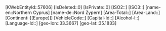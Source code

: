 ﻿---
location: [35.1833,33.3667]
type: Country
tags: [geo/Country]
---
[KWebEntityId::57606]
[IsDeleted::0]
[IsPrivate::0]
[ISO2::]
[ISO3::]
[name-en::Northern Cyprus]
[name-de::Nord Zypern]
[Area-Total::]
[Area-Land::]
[Continent::[[Europe]]]
[VehicleCode::]
[Capital-Id::]
[Alcohol-l::]
[Language-Id::]
[geo-lon::33.3667]
[geo-lat::35.1833]

